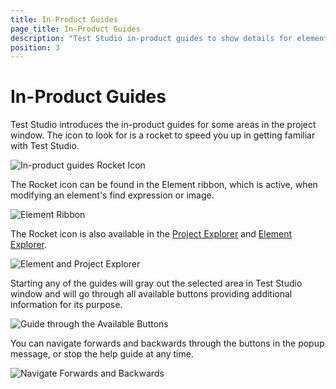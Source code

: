 ```yaml
---
title: In-Product Guides
page_title: In-Product Guides
description: "Test Studio in-product guides to show details for elements explorer, test explorer, edit element ribbon"
position: 3
---
```

# In-Product Guides

Test Studio introduces the in-product guides for some areas in the project window. The icon to look for is a rocket to speed you up in getting familiar with Test Studio.

![In-product guides Rocket Icon][1]

The Rocket icon can be found in the Element ribbon, which is active, when modifying an element's find expression or image.

![Element Ribbon][2]

The Rocket icon is also available in the [Project Explorer](/features/project-explorer/overview) and [Element Explorer](/features/elements-explorer/overview).

![Element and Project Explorer][3]

Starting any of the guides will gray out the selected area in Test Studio window and will go through all available buttons providing additional information for its purpose.

![Guide through the Available Buttons][4]

You can navigate forwards and backwards through the buttons in the popup message, or stop the help guide at any time.

![Navigate Forwards and Backwards][5]

[1]: /img/general-information/start-a-project/in-product-guides/fig1.png
[2]: /img/general-information/start-a-project/in-product-guides/fig2.png
[3]: /img/general-information/start-a-project/in-product-guides/fig3.png
[4]: /img/general-information/start-a-project/in-product-guides/fig4.png
[5]: /img/general-information/start-a-project/in-product-guides/fig5.png